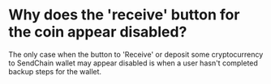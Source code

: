 # Why does the 'receive' button for the coin appear disabled?

The only case when the button to 'Receive' or deposit some cryptocurrency to SendChain wallet may appear disabled is when a user hasn't completed backup steps for the wallet.
